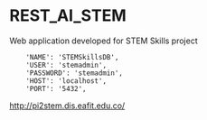 # REST_AI_STEM
Web application developed for STEM Skills project

        'NAME': 'STEMSkillsDB',
        'USER': 'stemadmin',
        'PASSWORD': 'stemadmin',
        'HOST': 'localhost',
        'PORT': '5432',

http://pi2stem.dis.eafit.edu.co/